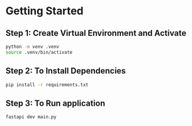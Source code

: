 # Getting Started

## Step 1: Create Virtual Environment and Activate


```bash
python -m venv .venv
source .venv/bin/activate


```

## Step 2: To Install Dependencies

```bash
pip install -r requirements.txt

```


## Step 3: To Run application

```bash
fastapi dev main.py

```

